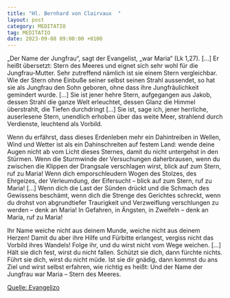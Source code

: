 ```yaml
---
title: "Hl. Bernhard von Clairvaux  "
layout: post
category: MEDITATIO
tag: MEDITATIO
date: 2023-09-08 09:00:00 +0100
---
```

„Der Name der Jungfrau“, sagt der Evangelist, „war Maria“ (Lk 1,27). […] Er heißt übersetzt: Stern des Meeres und eignet sich sehr wohl für die Jungfrau-Mutter. Sehr zutreffend nämlich ist sie einem Stern vergleichbar. Wie der Stern ohne Einbuße seiner selbst seinen Strahl aussendet, so hat sie als Jungfrau den Sohn geboren, ohne dass ihre Jungfräulichkeit gemindert wurde.<!--more--> […] Sie ist jener hehre Stern, aufgegangen aus Jakob, dessen Strahl die ganze Welt erleuchtet, dessen Glanz die Himmel überstrahlt, die Tiefen durchdringt […] Sie ist, sage ich, jener herrliche, auserlesene Stern, unendlich erhoben über das weite Meer, strahlend durch Verdienste, leuchtend als Vorbild.

Wenn du erfährst, dass dieses Erdenleben mehr ein Dahintreiben in Wellen, Wind und Wetter ist als ein Dahinschreiten auf festem Land: wende deine Augen nicht ab vom Licht dieses Sternes, damit du nicht untergehst in den Stürmen. Wenn die Sturmwinde der Versuchungen daherbrausen, wenn du zwischen die Klippen der Drangsale verschlagen wirst, blick auf zum Stern, ruf zu Maria! Wenn dich emporschleudern Wogen des Stolzes, des Ehrgeizes, der Verleumdung, der Eifersucht – blick auf zum Stern, ruf zu Maria! […] Wenn dich die Last der Sünden drückt und die Schmach des Gewissens beschämt, wenn dich die Strenge des Gerichtes schreckt, wenn du drohst von abgrundtiefer Traurigkeit und Verzweiflung verschlungen zu werden – denk an Maria! In Gefahren, in Ängsten, in Zweifeln – denk an Maria, ruf zu Maria!

Ihr Name weiche nicht aus deinem Munde, weiche nicht aus deinem Herzen! Damit du aber ihre Hilfe und Fürbitte erlangest, vergiss nicht das Vorbild ihres Wandels! Folge ihr, und du wirst nicht vom Wege weichen. […] Hält sie dich fest, wirst du nicht fallen. Schützt sie dich, dann fürchte nichts. Führt sie dich, wirst du nicht müde. Ist sie dir gnädig, dann kommst du ans Ziel und wirst selbst erfahren, wie richtig es heißt: Und der Name der Jungfrau war Maria – Stern des Meeres. 

[Quelle: Evangelizo](https://evangeliumtagfuertag.org/DE/gospel)